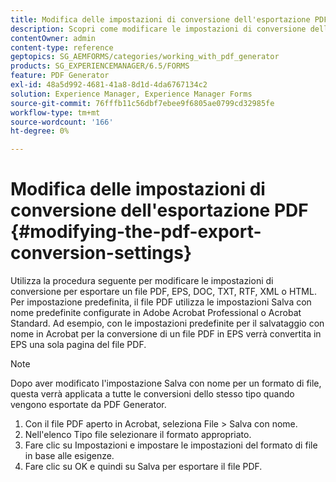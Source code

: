 ```yaml
---
title: Modifica delle impostazioni di conversione dell'esportazione PDF
description: Scopri come modificare le impostazioni di conversione dell’esportazione PDF.
contentOwner: admin
content-type: reference
geptopics: SG_AEMFORMS/categories/working_with_pdf_generator
products: SG_EXPERIENCEMANAGER/6.5/FORMS
feature: PDF Generator
exl-id: 48a5d992-4681-41a8-8d1d-4da6767134c2
solution: Experience Manager, Experience Manager Forms
source-git-commit: 76fffb11c56dbf7ebee9f6805ae0799cd32985fe
workflow-type: tm+mt
source-wordcount: '166'
ht-degree: 0%

---
```


# Modifica delle impostazioni di conversione dell&#39;esportazione PDF {#modifying-the-pdf-export-conversion-settings}

Utilizza la procedura seguente per modificare le impostazioni di conversione per esportare un file PDF, EPS, DOC, TXT, RTF, XML o HTML. Per impostazione predefinita, il file PDF utilizza le impostazioni Salva con nome predefinite configurate in Adobe Acrobat Professional o Acrobat Standard. Ad esempio, con le impostazioni predefinite per il salvataggio con nome in Acrobat per la conversione di un file PDF in EPS verrà convertita in EPS una sola pagina del file PDF.

>[!NOTE]
>
>Dopo aver modificato l&#39;impostazione Salva con nome per un formato di file, questa verrà applicata a tutte le conversioni dello stesso tipo quando vengono esportate da PDF Generator.

1. Con il file PDF aperto in Acrobat, seleziona File > Salva con nome.
1. Nell&#39;elenco Tipo file selezionare il formato appropriato.
1. Fare clic su Impostazioni e impostare le impostazioni del formato di file in base alle esigenze.
1. Fare clic su OK e quindi su Salva per esportare il file PDF.
